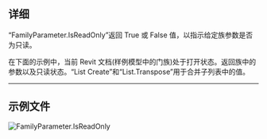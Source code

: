 ## 详细
“FamilyParameter.IsReadOnly”返回 True 或 False 值，以指示给定族参数是否为只读。

在下面的示例中，当前 Revit 文档(样例模型中的门族)处于打开状态。返回族中的参数以及只读状态。“List Create”和“List.Transpose”用于合并子列表中的值。
___
## 示例文件

![FamilyParameter.IsReadOnly](./Revit.Elements.FamilyParameter.IsReadOnly_img.jpg)
